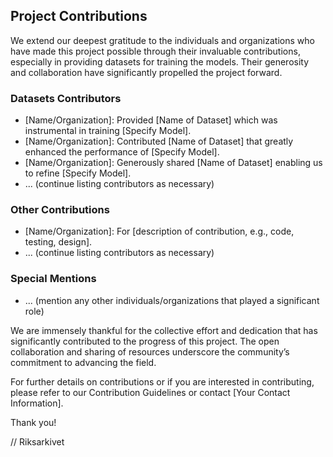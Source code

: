 ## Project Contributions

We extend our deepest gratitude to the individuals and organizations who have made this project possible through their invaluable contributions, especially in providing datasets for training the models. Their generosity and collaboration have significantly propelled the project forward.

### Datasets Contributors

- [Name/Organization]: Provided [Name of Dataset] which was instrumental in training [Specify Model].
- [Name/Organization]: Contributed [Name of Dataset] that greatly enhanced the performance of [Specify Model].
- [Name/Organization]: Generously shared [Name of Dataset] enabling us to refine [Specify Model].
- ... (continue listing contributors as necessary)

### Other Contributions

- [Name/Organization]: For [description of contribution, e.g., code, testing, design].
- ... (continue listing contributors as necessary)

### Special Mentions

- ... (mention any other individuals/organizations that played a significant role)

We are immensely thankful for the collective effort and dedication that has significantly contributed to the progress of this project. The open collaboration and sharing of resources underscore the community’s commitment to advancing the field.

For further details on contributions or if you are interested in contributing, please refer to our Contribution Guidelines or contact [Your Contact Information].

Thank you!

// Riksarkivet
